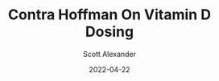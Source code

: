 ---
layout: podcast
title: "Contra Hoffman On Vitamin D Dosing"
author: Scott Alexander
description: https://astralcodexten.substack.com/p/contra-hoffman-on-vitamin-d-dosing
date: 2022-04-22
length: 5188534
duration: 1297
guid: contra-hoffman-on-vitamin-d-dosing
---